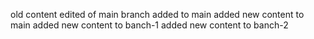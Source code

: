 old content edited of main branch
added to main 
added new content to main
added new content to banch-1
added new content to banch-2

